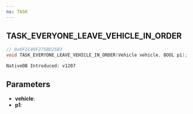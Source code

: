 ```yaml
---
ns: TASK
---
```

## TASK_EVERYONE_LEAVE_VEHICLE_IN_ORDER

```c
// 0x6F1C49F275BD25B3
void TASK_EVERYONE_LEAVE_VEHICLE_IN_ORDER(Vehicle vehicle, BOOL p1);
```

```
NativeDB Introduced: v1207
```

## Parameters
* **vehicle**:
* **p1**:
